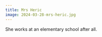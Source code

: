 ```yaml
---
title: Mrs Heric
image: 2024-03-28-mrs-heric.jpg
---
```


She works at an elementary school after all.

<!--more-->
